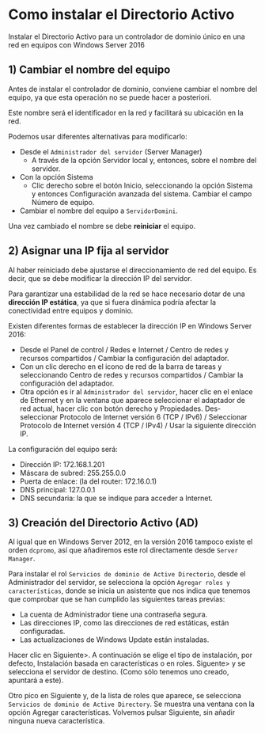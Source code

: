 # Como instalar el Directorio Activo

Instalar el Directorio Activo para un controlador de dominio único en una red en equipos con Windows Server 2016

## 1) Cambiar el nombre del equipo

Antes de instalar el controlador de dominio, conviene cambiar el nombre del equipo,
ya que esta operación no se puede hacer a posteriori.

Este nombre será el identificador en la red y facilitará su ubicación en la red.

Podemos usar diferentes alternativas para modificarlo:

- Desde el ``Administrador del servidor`` (Server Manager)
  - A través de la opción Servidor local y, entonces, sobre el nombre del servidor.
- Con la opción Sistema
  - Clic derecho sobre el botón Inicio, seleccionando la opción Sistema y entonces Configuración avanzada del sistema. Cambiar el campo Número de equipo.
- Cambiar el nombre del equipo a ``ServidorDomini``.

Una vez cambiado el nombre se debe **reiniciar** el equipo.

## 2) Asignar una IP fija al servidor

Al haber reiniciado debe ajustarse el direccionamiento de red del equipo. Es decir, que se debe modificar la dirección IP del servidor.

Para garantizar una estabilidad de la red se hace necesario dotar de una **dirección IP estática**, ya que si fuera dinámica podría afectar la conectividad entre equipos y dominio.

Existen diferentes formas de establecer la dirección IP en Windows Server 2016:

- Desde el Panel de control / Redes e Internet / Centro de redes y recursos compartidos / Cambiar la configuración del adaptador.
- Con un clic derecho en el icono de red de la barra de tareas y seleccionando Centro de redes y recursos compartidos / Cambiar la configuración del adaptador.
- Otra opción es ir al ``Administrador del servidor``, hacer clic en el enlace de Ethernet y en la ventana que aparece seleccionar el adaptador de red actual, hacer clic con botón derecho y Propiedades. Des-seleccionar Protocolo de Internet versión 6 (TCP / IPv6) / Seleccionar Protocolo de Internet versión 4 (TCP / IPv4) / Usar la siguiente dirección IP.

La configuración del equipo será:

- Dirección IP: 172.168.1.201
- Máscara de subred: 255.255.0.0
- Puerta de enlace: (la del router: 172.16.0.1)
- DNS principal: 127.0.0.1
- DNS secundaria: la que se indique para acceder a Internet.

## 3) Creación del Directorio Activo (AD)

Al igual que en Windows Server 2012, en la versión 2016 tampoco existe el orden
 ``dcpromo``, así que añadiremos este rol directamente desde ``Server Manager``.

Para instalar el rol ``Servicios de dominio de Active Directorio``, desde
el Administrador del servidor, se selecciona la opción ``Agregar roles y características``,
donde se inicia un asistente que nos indica que tenemos que comprobar que se han
cumplido las siguientes tareas previas:

- La cuenta de Administrador tiene una contraseña segura.
- Las direcciones IP, como las direcciones de red estáticas, están configuradas.
- Las actualizaciones de Windows Update están instaladas.

Hacer clic en Siguiente>. A continuación se elige el tipo de instalación, por defecto,
Instalación basada en características o en roles.
Siguente> y se selecciona el servidor de destino. (Como sólo tenemos uno creado,
apuntará a este).

Otro pico en Siguiente y, de la lista de roles que aparece, se selecciona ``Servicios de
dominio de Active Directory``. Se muestra una ventana con la opción Agregar
características. Volvemos pulsar Siguiente, sin añadir ninguna nueva característica.
